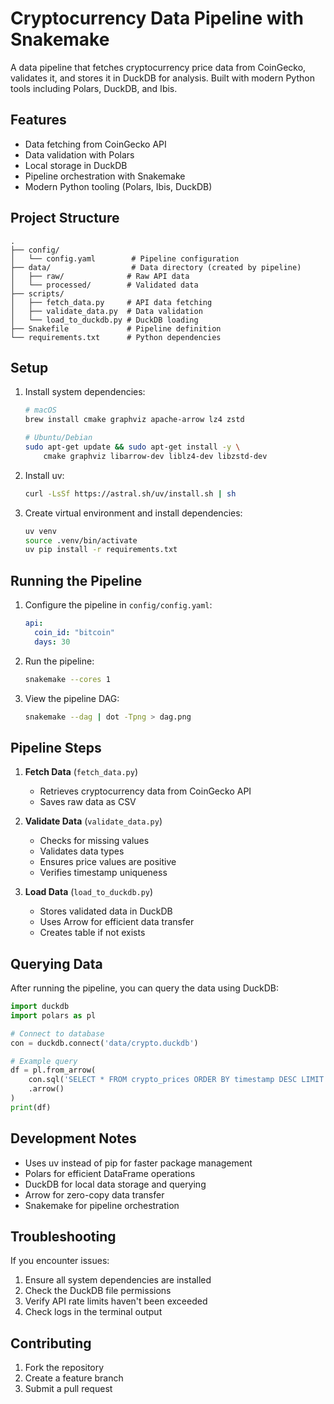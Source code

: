 # Cryptocurrency Data Pipeline with Snakemake

A data pipeline that fetches cryptocurrency price data from CoinGecko, validates it, and stores it in DuckDB for analysis. Built with modern Python tools including Polars, DuckDB, and Ibis.

## Features

- Data fetching from CoinGecko API
- Data validation with Polars
- Local storage in DuckDB
- Pipeline orchestration with Snakemake
- Modern Python tooling (Polars, Ibis, DuckDB)

## Project Structure

```
.
├── config/
│   └── config.yaml        # Pipeline configuration
├── data/                  # Data directory (created by pipeline)
│   ├── raw/              # Raw API data
│   └── processed/        # Validated data
├── scripts/
│   ├── fetch_data.py     # API data fetching
│   ├── validate_data.py  # Data validation
│   └── load_to_duckdb.py # DuckDB loading
├── Snakefile             # Pipeline definition
└── requirements.txt      # Python dependencies
```

## Setup

1. Install system dependencies:
   ```bash
   # macOS
   brew install cmake graphviz apache-arrow lz4 zstd

   # Ubuntu/Debian
   sudo apt-get update && sudo apt-get install -y \
       cmake graphviz libarrow-dev liblz4-dev libzstd-dev
   ```

2. Install uv:
   ```bash
   curl -LsSf https://astral.sh/uv/install.sh | sh
   ```

3. Create virtual environment and install dependencies:
   ```bash
   uv venv
   source .venv/bin/activate
   uv pip install -r requirements.txt
   ```

## Running the Pipeline

1. Configure the pipeline in `config/config.yaml`:
   ```yaml
   api:
     coin_id: "bitcoin"
     days: 30
   ```

2. Run the pipeline:
   ```bash
   snakemake --cores 1
   ```

3. View the pipeline DAG:
   ```bash
   snakemake --dag | dot -Tpng > dag.png
   ```

## Pipeline Steps

1. **Fetch Data** (`fetch_data.py`)
   - Retrieves cryptocurrency data from CoinGecko API
   - Saves raw data as CSV

2. **Validate Data** (`validate_data.py`)
   - Checks for missing values
   - Validates data types
   - Ensures price values are positive
   - Verifies timestamp uniqueness

3. **Load Data** (`load_to_duckdb.py`)
   - Stores validated data in DuckDB
   - Uses Arrow for efficient data transfer
   - Creates table if not exists

## Querying Data

After running the pipeline, you can query the data using DuckDB:

```python
import duckdb
import polars as pl

# Connect to database
con = duckdb.connect('data/crypto.duckdb')

# Example query
df = pl.from_arrow(
    con.sql('SELECT * FROM crypto_prices ORDER BY timestamp DESC LIMIT 5')
    .arrow()
)
print(df)
```

## Development Notes

- Uses uv instead of pip for faster package management
- Polars for efficient DataFrame operations
- DuckDB for local data storage and querying
- Arrow for zero-copy data transfer
- Snakemake for pipeline orchestration

## Troubleshooting

If you encounter issues:

1. Ensure all system dependencies are installed
2. Check the DuckDB file permissions
3. Verify API rate limits haven't been exceeded
4. Check logs in the terminal output

## Contributing

1. Fork the repository
2. Create a feature branch
3. Submit a pull request